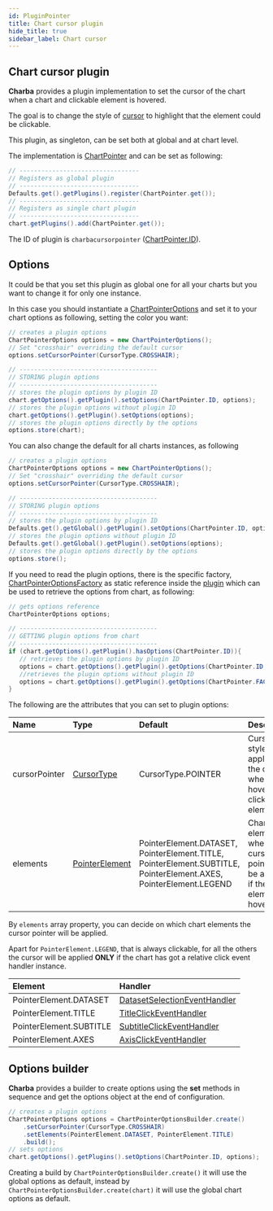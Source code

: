 ```yaml
---
id: PluginPointer
title: Chart cursor plugin
hide_title: true
sidebar_label: Chart cursor
---
```

## Chart cursor plugin

**Charba** provides a plugin implementation to set the cursor of the chart when a chart and clickable element is hovered.

The goal is to change the style of [cursor](https://pepstock-org.github.io/Charba/6.2/org/pepstock/charba/client/dom/enums/CursorType.html) to highlight that the element could be clickable.

This plugin, as singleton, can be set both at global and at chart level.

The implementation is [ChartPointer](https://pepstock-org.github.io/Charba/6.2/org/pepstock/charba/client/impl/plugins/ChartPointer.html) and can be set as following:

```java
// ---------------------------------
// Registers as global plugin
// ---------------------------------
Defaults.get().getPlugins().register(ChartPointer.get());
// ---------------------------------
// Registers as single chart plugin
// ---------------------------------
chart.getPlugins().add(ChartPointer.get());
```

The ID of plugin is `charbacursorpointer` ([ChartPointer.ID](https://pepstock-org.github.io/Charba/6.2/org/pepstock/charba/client/impl/plugins/ChartPointer.html#ID)).

## Options

It could be that you set this plugin as global one for all your charts but you want to change it for only one instance.

In this case you should instantiate a [ChartPointerOptions](https://pepstock-org.github.io/Charba/6.2/org/pepstock/charba/client/impl/plugins/ChartPointerOptions.html) and set it to your chart options as following, setting the color you want:

```java
// creates a plugin options
ChartPointerOptions options = new ChartPointerOptions();
// Set "crosshair" overriding the default cursor
options.setCursorPointer(CursorType.CROSSHAIR);

// --------------------------------------
// STORING plugin options
// --------------------------------------
// stores the plugin options by plugin ID
chart.getOptions().getPlugin().setOptions(ChartPointer.ID, options);
// stores the plugin options without plugin ID
chart.getOptions().getPlugin().setOptions(options);
// stores the plugin options directly by the options
options.store(chart);
```

You can also change the default for all charts instances, as following

```java
// creates a plugin options
ChartPointerOptions options = new ChartPointerOptions();
// Set "crosshair" overriding the default cursor
options.setCursorPointer(CursorType.CROSSHAIR);

// --------------------------------------
// STORING plugin options
// --------------------------------------
// stores the plugin options by plugin ID
Defaults.get().getGlobal().getPlugin().setOptions(ChartPointer.ID, options);
// stores the plugin options without plugin ID
Defaults.get().getGlobal().getPlugin().setOptions(options);
// stores the plugin options directly by the options
options.store();
```

If you need to read the plugin options, there is the specific factory, [ChartPointerOptionsFactory](https://pepstock-org.github.io/Charba/6.2/org/pepstock/charba/client/impl/plugins/ChartPointerOptionsFactory.html) as static reference inside the [plugin](https://pepstock-org.github.io/Charba/6.2/org/pepstock/charba/client/impl/plugins/ChartPointer.html) which can be used to retrieve the options from chart, as following:

```java
// gets options reference
ChartPointerOptions options;

// --------------------------------------
// GETTING plugin options from chart
// --------------------------------------
if (chart.getOptions().getPlugin().hasOptions(ChartPointer.ID)){
   // retrieves the plugin options by plugin ID
   options = chart.getOptions().getPlugin().getOptions(ChartPointer.ID, ChartPointer.FACTORY);
   //retrieves the plugin options without plugin ID
   options = chart.getOptions().getPlugin().getOptions(ChartPointer.FACTORY);
}
```

The following are the attributes that you can set to plugin options:

| Name | Type | Default | Description
| :- | :- | :- | :-
| cursorPointer | [CursorType](https://pepstock-org.github.io/Charba/6.2/org/pepstock/charba/client/dom/enums/CursorType.html) | CursorType.POINTER | Cursor style applied to the canvas when is hovering a clickable element.
| elements | [PointerElement](https://pepstock-org.github.io/Charba/6.2/org/pepstock/charba/client/impl/plugins/enums/PointerElement.html) | PointerElement.DATASET, PointerElement.TITLE, PointerElement.SUBTITLE, PointerElement.AXES, PointerElement.LEGEND | Chart elements where the cursor pointer will be applied if the element is hovered.

By `elements` array property, you can decide on which chart elements the cursor pointer will be applied.

Apart for `PointerElement.LEGEND`, that is always clickable, for all the others the cursor will be applied **ONLY** if the chart has got a relative click event handler instance.

| Element | Handler
| :- | :-
| PointerElement.DATASET | [DatasetSelectionEventHandler](https://pepstock-org.github.io/Charba/6.2/org/pepstock/charba/client/events/DatasetSelectionEventHandler.html)
| PointerElement.TITLE | [TitleClickEventHandler](https://pepstock-org.github.io/Charba/6.2/org/pepstock/charba/client/events/TitleClickEventHandler.html)
| PointerElement.SUBTITLE | [SubtitleClickEventHandler](https://pepstock-org.github.io/Charba/6.2/org/pepstock/charba/client/events/SubtitleClickEventHandler.html)
| PointerElement.AXES | [AxisClickEventHandler](https://pepstock-org.github.io/Charba/6.2/org/pepstock/charba/client/events/AxisClickEventHandler.html)

## Options builder

**Charba** provides a builder to create options using the **set** methods in sequence and get the options object at the end of configuration.

```java
// creates a plugin options
ChartPointerOptions options = ChartPointerOptionsBuilder.create()
	.setCursorPointer(CursorType.CROSSHAIR)
	.setElements(PointerElement.DATASET, PointerElement.TITLE)
	.build();
// sets options
chart.getOptions().getPlugins().setOptions(ChartPointer.ID, options);
```

Creating a build by `ChartPointerOptionsBuilder.create()` it will use the global options as default, instead by `ChartPointerOptionsBuilder.create(chart)` it will use the global chart options as default.
 